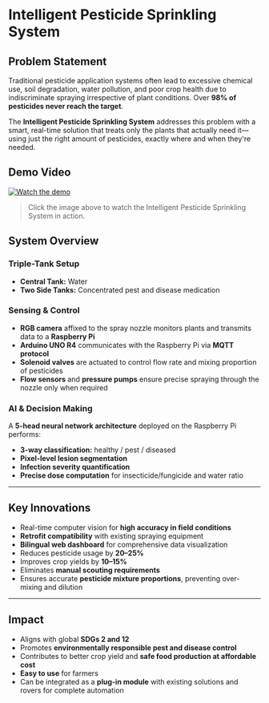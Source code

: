 # Intelligent Pesticide Sprinkling System

## Problem Statement
Traditional pesticide application systems often lead to excessive chemical use, soil degradation, water pollution, and poor crop health due to indiscriminate spraying irrespective of plant conditions. Over **98% of pesticides never reach the target**.

The **Intelligent Pesticide Sprinkling System** addresses this problem with a smart, real-time solution that treats only the plants that actually need it—using just the right amount of pesticides, exactly where and when they're needed.

## Demo Video
[![Watch the demo](https://img.youtube.com/vi/K2XuO_kMzR4/0.jpg)](https://youtu.be/K2XuO_kMzR4)

> Click the image above to watch the Intelligent Pesticide Sprinkling System in action.

## System Overview

### Triple-Tank Setup
- **Central Tank:** Water  
- **Two Side Tanks:** Concentrated pest and disease medication  

### Sensing & Control
- **RGB camera** affixed to the spray nozzle monitors plants and transmits data to a **Raspberry Pi**  
- **Arduino UNO R4** communicates with the Raspberry Pi via **MQTT protocol**  
- **Solenoid valves** are actuated to control flow rate and mixing proportion of pesticides  
- **Flow sensors** and **pressure pumps** ensure precise spraying through the nozzle only when required  

### AI & Decision Making
A **5-head neural network architecture** deployed on the Raspberry Pi performs:
- **3-way classification:** healthy / pest / diseased  
- **Pixel-level lesion segmentation**  
- **Infection severity quantification**  
- **Precise dose computation** for insecticide/fungicide and water ratio  

---

## Key Innovations
- Real-time computer vision for **high accuracy in field conditions**  
- **Retrofit compatibility** with existing spraying equipment  
- **Bilingual web dashboard** for comprehensive data visualization  
- Reduces pesticide usage by **20–25%**  
- Improves crop yields by **10–15%**  
- Eliminates **manual scouting requirements**  
- Ensures accurate **pesticide mixture proportions**, preventing over-mixing and dilution  

---

## Impact
- Aligns with global **SDGs 2 and 12**  
- Promotes **environmentally responsible pest and disease control**  
- Contributes to better crop yield and **safe food production at affordable cost**  
- **Easy to use** for farmers  
- Can be integrated as a **plug-in module** with existing solutions and rovers for complete automation  
